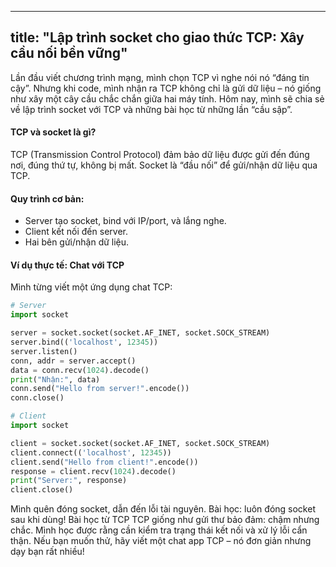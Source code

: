 

---
title: "Lập trình socket cho giao thức TCP: Xây cầu nối bền vững"
---

Lần đầu viết chương trình mạng, mình chọn TCP vì nghe nói nó “đáng tin cậy”. Nhưng khi code, mình nhận ra TCP không chỉ là gửi dữ liệu – nó giống như xây một cây cầu chắc chắn giữa hai máy tính. Hôm nay, mình sẽ chia sẻ về lập trình socket với TCP và những bài học từ những lần “cầu sập”.

#### TCP và socket là gì?
TCP (Transmission Control Protocol) đảm bảo dữ liệu được gửi đến đúng nơi, đúng thứ tự, không bị mất. Socket là “đầu nối” để gửi/nhận dữ liệu qua TCP.

#### Quy trình cơ bản:
- Server tạo socket, bind với IP/port, và lắng nghe.
- Client kết nối đến server.
- Hai bên gửi/nhận dữ liệu.

#### Ví dụ thực tế: Chat với TCP
Mình từng viết một ứng dụng chat TCP:
```python
# Server
import socket

server = socket.socket(socket.AF_INET, socket.SOCK_STREAM)
server.bind(('localhost', 12345))
server.listen()
conn, addr = server.accept()
data = conn.recv(1024).decode()
print("Nhận:", data)
conn.send("Hello from server!".encode())
conn.close()

# Client
import socket

client = socket.socket(socket.AF_INET, socket.SOCK_STREAM)
client.connect(('localhost', 12345))
client.send("Hello from client!".encode())
response = client.recv(1024).decode()
print("Server:", response)
client.close()

```
Mình quên đóng socket, dẫn đến lỗi tài nguyên. Bài học: luôn đóng socket sau khi dùng!
Bài học từ TCP
TCP giống như gửi thư bảo đảm: chậm nhưng chắc. Mình học được rằng cần kiểm tra trạng thái kết nối và xử lý lỗi cẩn thận. Nếu bạn muốn thử, hãy viết một chat app TCP – nó đơn giản nhưng dạy bạn rất nhiều!
